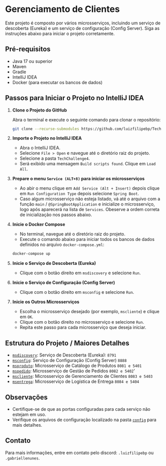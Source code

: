 # Gerenciamento de Clientes

Este projeto é composto por vários microsserviços, incluindo um serviço de descoberta (Eureka) e um serviço de configuração (Config Server). Siga as instruções abaixo para iniciar o projeto corretamente.

## Pré-requisitos

- Java 17 ou superior
- Maven
- Gradle
- IntelliJ IDEA
- Docker (para executar os bancos de dados)

## Passos para Iniciar o Projeto no IntelliJ IDEA

1. **Clone o Projeto do GitHub**

   Abra o terminal e execute o seguinte comando para clonar o repositório:

   ```sh
   git clone --recurse-submodules https://github.com/luizfilipebp/TechChallenge4
    ```
   
2. **Importe o Projeto no IntelliJ IDEA**

   - Abra o IntelliJ IDEA.
   - Selecione `File > Open` e navegue até o diretório raiz do projeto.
   - Selecione a pasta `TechChallenge4`.
   - Será exibido uma mensagem `Build scripts found`. Clique em `Load All`.

3. **Prepare o menu `Service (ALT+8)` para iniciar os microsserviços**
   - Ao abir o menu clique em `Add Service (Alt + Insert)` depois clique em `Run Configuration Type` depois selecione `Spring Boot`.
   - Caso algum microsserviço não esteja listado, vá até o arquivo com a função `main` / `@SpringBootApplication` e inicialize o microsserviço, logo após aparecerá na lista de `Services`. Obeserve a ordem correta de inicialização nos passos abaixo.

4. **Inicie o Docker Compose**

   - No terminal, navegue até o diretório raiz do projeto.
   - Execute o comando abaixo para iniciar todos os bancos de dados definidos no arquivo `docker-compose.yml`:

   ```sh
   docker-compose up
    ```
   
5. **Inicie o Serviço de Descoberta (Eureka)**

   - Clique com o botão direito em `msdiscovery` e selecione `Run`.

6. **Inicie o Serviço de Configuração (Config Server)**

   - Clique com o botão direito em `msconfig` e selecione `Run`.

7. **Inicie os Outros Microsserviços**

   - Escolha o microsserviço desejado (por exemplo, `mscliente`) e clique em `OK`.
   - Clique com o botão direito no microsserviço e selecione `Run`.
   - Repita este passo para cada microsserviço que deseja iniciar.

## Estrutura do Projeto / Maiores Detalhes

- [`msdiscovery`](https://github.com/luizfilipebp/msdiscovery): Serviço de Descoberta (Eureka): `8791`
- [`msconfig`](https://github.com/luizfilipebp/msconfig): Serviço de Configuração (Config Server) `8888`
- [`msproduto`](https://github.com/luizfilipebp/msproduto): Microsserviço de Catálogo de Produtos `8081 e 5401`
- [`mspedido`](https://github.com/luizfilipebp/mspedido): Microsserviço de Gestão de Pedidos `8082 e 5402`'
- [`mscliente`](https://github.com/GabrielleNunesS/gerenciamento-clientes): Microsserviço de Gerenciamento de Clientes `8083 e 5403`
- [`msentrega`](https://github.com/GabrielleNunesS/logistica-entregas): Microsserviço de Logística de Entrega `8084 e 5404`

## Observações

- Certifique-se de que as portas configuradas para cada serviço não estejam em uso.
- Verifique os arquivos de configuração localizado na pasta [`config`](./config) para mais detalhes.
## Contato

Para mais informações, entre em contato pelo discord: `.luizfilipebp` ou `.gabriellenunes`.